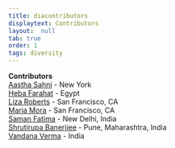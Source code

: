 ```yaml
---
title: diacontributors
displaytext: Contributors
layout:  null
tab: true
order: 1
tags: diversity
---
```


**Contributors**
<br>[Aastha Sahni](mailto://aastha.sahni@owasp.org) - New York
<br>[Heba Farahat](mailto://heba.farahat@owasp.org) - Egypt
<br>[Liza Roberts](mailto://liza.roberts@owasp.org) - San Francisco, CA
<br>[Maria Mora](mailto://maria.mora@owasp.org) - San Francisco, CA
<br>[Saman Fatima](mailto://saman.fatima@owasp.org) - New Delhi, India
<br>[Shrutirupa Banerjiee](mailto://shrutirupa.banerjiee@owasp.org) - Pune, Maharashtra, India
<br>[Vandana Verma](mailto://vandana.verma@owasp.org) - India
<br>
